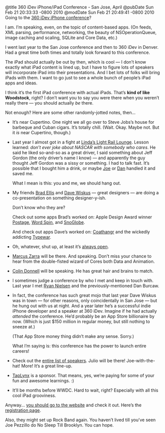 @title 360 iDev iPhone/iPad Conference - San Jose, April
@pubDate Sun Feb 21 20:33:33 -0800 2010
@modDate Sun Feb 21 20:49:41 -0800 2010
Going to the <a href="http://www.360idev.com/">360 iDev iPhone conference</a>?

I am. I’m speaking, even, on the topic of content-based apps. (On feeds, XML parsing, performance, networking, the beauty of NSOperationQueue, image caching and scaling, SQLite and Core Data, etc.)

I went last year to the San Jose conference and then to 360 iDev in Denver. Had a great time both times and totally look forward to this conference.

The iPad should actually be out by then, which is cool — I don’t know exactly what iPad content is lined up, but I have to figure lots of speakers will incorporate iPad into their presentations. And I bet lots of folks will bring iPads with them. I want to go just to see a whole bunch of people’s iPad apps and ideas.

I think it’s the first iPad conference with actual iPads. That’s <strong>kind of like Woodstock</strong>, right? I don’t want you to say you were there when you weren’t really there — you should actually <em>be</em> there.

Not enough? Here are some other randomly-jotted notes, then...

- It’s near Cupertino. One night we all go over to Steve Jobs’s house for barbeque and Cuban cigars. It’s totally chill. (Wait. Okay. Maybe not. But it <em>is</em> near Cupertino, though.)

- Last year I almost got in a fight at <a href="http://www.yelp.com/biz/lindas-light-rail-lounge-san-jose">Linda’s Light Rail Lounge</a>. Lesson learned: <em>don’t ever joke about NASCAR with somebody who cares</em>. He said he liked so-and-so as a great driver, I said something about Jeff Gordon (the only driver’s name I know) — and apparently the guy thought Jeff Gordon was a sissy or something. I had to talk fast. It’s possible that I bought him a drink, or maybe <a href="http://twitter.com/metafy">Joe</a> or <a href="http://twitter.com/burcaw">Dan</a> handled it and saved me.

	What I mean is this: you and me, we should hang out.

- My friends <a href="http://twitter.com/bradellis">Brad Ellis</a> and <a href="http://twitter.com/dwiskus">Dave Wiskus</a> — great designers — are doing a co-presentation on something designer-y-ish.

	Don’t know who they are?

	Check out some apps Brad’s worked on: Apple Design Award winner <a href="http://itunes.apple.com/us/app/postage-postcards/id312231322?mt=8">Postage</a>, <a href="http://itunes.apple.com/us/app/id335201876?mt=8">Word Spin</a>, and <a href="http://itunes.apple.com/us/app/snoglobe/id344579002?mt=8">SnoGlobe</a>.

	And check out apps Dave’s worked on: <a href="http://itunes.apple.com/us/app/coathangr/id324900406?mt=8">Coathangr</a> and the wickedly addicting <a href="http://itunes.apple.com/us/app/typewar/id350633756?mt=8">Typewar</a>.

- Oh, whatever, shut up, at least it’s <a href="http://siliconvalley.citysearch.com/profile/1099212/san_jose_ca/denny_s.html">always open</a>.

- <a href="http://twitter.com/mzarra">Marcus Zarra</a> will be there. And speaking. Don’t miss your chance to hear from the double-fisted wizard of Cores both Data and Animation.

- <a href="http://collindonnell.com/">Colin Donnell</a> will be speaking. He has great hair and brains to match.

- I sometimes judge a conference by who I met and keep in touch with. Last year I met <a href="http://twitter.com/ryannielsen">Ryan Nielsen</a> and the previously-mentioned Dan Burcaw.

- In fact, the conference has such great mojo that last year Dave Wiskus was in town — for other reasons, only coincidentally in San Jose — but he hung out with us at night. And a year later he’s a successful indie iPhone developer and a speaker at 360 iDev. Imagine if he had actually <em>attended</em> the conference. He’d probably be an App Store billionaire by now. (Which is just $150 million in regular money, but still nothing to sneeze at.)

	(That App Store money thing didn’t make any sense. Sorry.)

	What I’m saying is: this conference has the power to launch entire careers!

- Check out the <a href="http://www.360idev.com/speakers">entire list of speakers</a>. Julio will be there! Joe-with-the-hat! More! It’s a great line-up.

- <a href="http://www.taplynx.com/">TapLynx</a> is a sponsor. That means, yes, we’re paying for some of your fun and awesome learnings. :)

- It’ll be months before WWDC. Hard to wait, right? Especially with all this cool iPad grooviness.

Anyway... <a href="http://www.360idev.com/">you should go to the website</a> and check it out. Here’s the <a href="http://360idev.eventbrite.com/?ref=ebtn">registration page</a>.

Also, they might set up Rock Band again. You haven’t lived till you’ve seen Joe Pezzillo do No Sleep Till Brooklyn. You can hope.
